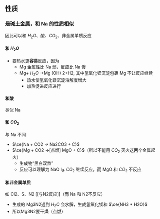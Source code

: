 ## 性质
### 是碱土金属，和 Na 的性质相似
因此可以和 $H_2O$、酸、$CO_2$、非金属单质反应
#### 和 $H_2O$
- 要热水更**容易**反应，因为
	- Mg 金属性比 Na 弱，反应比 Na 慢
	- Mg+ $H_2O$ ->Mg (OH) 2+H2, 其中氢氧化镁沉淀包裹 Mg 不让反应继续
		- 热水使氢氧化镁沉淀溶解度增大
		- 加热促进反应进行
#### 和酸
类似 Na
#### 和 $CO_2$
与 Na 不同
- $\ce{Na + CO2 -> Na2CO3 + C}$ 
- $\ce{Mg + CO2 ->[点燃] MgO + C}$（所以不能用 $CO_2$ 灭火这两个金属起火）
	- 生成物“黑白双煞”
	- 反应可以理解为 NaO 与 $CO_2$ 继续反应，而 MgO 和 $CO_2$ 不反应
#### 和非金属单质
如 Cl2、S、N2 [[与N2反应]]（而 Na 和 N2不反应）
- 生成的 Mg3N2遇到 $H_2O$ 会水解，生成氢氧化镁和 $\ce{NH3 * H2O}$
- 所以Mg3N2要干燥（点燃）
